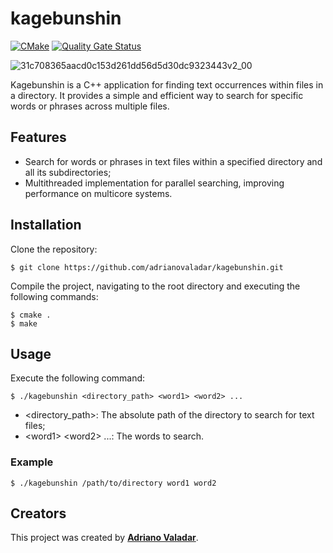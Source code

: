 # kagebunshin

[![CMake](https://github.com/adrianovaladar/kagebunshin/actions/workflows/cmake.yml/badge.svg)](https://github.com/adrianovaladar/kagebunshin/actions/workflows/cmake.yml)
[![Quality Gate Status](https://sonarcloud.io/api/project_badges/measure?project=adrianovaladar_kagebunshin&metric=alert_status)](https://sonarcloud.io/summary/new_code?id=adrianovaladar_kagebunshin)

![31c708365aacd0c153d261dd56d5d30dc9323443v2_00](https://github.com/adrianovaladar/kagebunshin/assets/60299267/e4e67df4-c0b8-43b5-a356-166ad488bb08)

Kagebunshin is a C++ application for finding text occurrences within files in a directory. It provides a simple and
efficient way to search for specific words or phrases across multiple files.

## Features

* Search for words or phrases in text files within a specified directory and all its subdirectories;
* Multithreaded implementation for parallel searching, improving performance on multicore systems.

## Installation

Clone the repository:

    $ git clone https://github.com/adrianovaladar/kagebunshin.git

Compile the project, navigating to the root directory and executing the following commands:

    $ cmake .
    $ make

## Usage

Execute the following command:

    $ ./kagebunshin <directory_path> <word1> <word2> ...

* <directory_path>: The absolute path of the directory to search for text files;
* \<word1\> \<word2\> ...: The words to search.

### Example

    $ ./kagebunshin /path/to/directory word1 word2

## Creators

This project was created by [**Adriano Valadar**](https://github.com/adrianovaladar).
